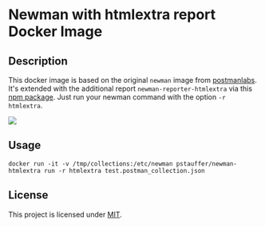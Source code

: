 # Newman with htmlextra report Docker Image

## Description

This docker image is based on the original `newman` image from [postmanlabs](https://github.com/postmanlabs/newman).  
It's extended with the additional report `newman-reporter-htmlextra` via this [npm package](https://www.npmjs.com/package/newman-reporter-htmlextra). Just run your newman command with the option `-r htmlextra`.

[![](https://images.microbadger.com/badges/image/pstauffer/newman-htmlextra.svg)](https://microbadger.com/images/pstauffer/newman-htmlextra)

## Usage

```
docker run -it -v /tmp/collections:/etc/newman pstauffer/newman-htmlextra run -r htmlextra test.postman_collection.json
```

## License

This project is licensed under [MIT](http://opensource.org/licenses/MIT).
